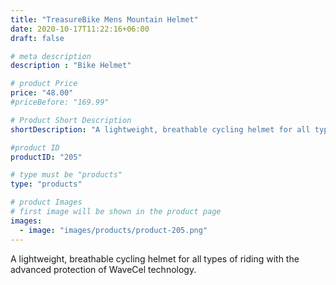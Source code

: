```yaml
---
title: "TreasureBike Mens Mountain Helmet"
date: 2020-10-17T11:22:16+06:00
draft: false

# meta description
description : "Bike Helmet"

# product Price
price: "48.00"
#priceBefore: "169.99"

# Product Short Description
shortDescription: "A lightweight, breathable cycling helmet for all types of riding with the advanced protection of WaveCel technology."

#product ID
productID: "205"

# type must be "products"
type: "products"

# product Images
# first image will be shown in the product page
images:
  - image: "images/products/product-205.png"
---
```


A lightweight, breathable cycling helmet for all types of riding with the advanced protection of WaveCel technology.



